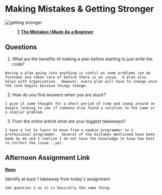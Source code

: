 # Making Mistakes & Getting Stronger

![getting stronger](https://bcw.blob.core.windows.net/public/img/lesson-images/js-bootcamp-logo.jpg)

> **📖 [The Mistakes I Made As a Beginner](https://codeworksacademy.com/fs-student-guide/resources/wk2/06-Coding-Mistakes)**

## Questions

1. What are the benefits of making a plan before starting to just write the code?
````
Having a plan going into anything is useful as some problems can be foreseen and taken care of before there is an issue.  A plan also helps with organization.  However, every plan will have to change once the task begins because things change.
````
2. How do you find answers when you are stuck?
````
I give it some thought for a short period of time and snoop around on Google looking to see if someone else found a solution to the same or a similar problem.
````
3. From the entire article what are your biggest takeaways?
````
I have a lot to learn to move from a newbie programmer to a professional programmer.  Several of the mistakes mentioned have been made by me and I realize I do not have the knowledge to know how best to correct the issue...yet.
````
## Afternoon Assignment Link

**[Repo](https://github.com/coombsab/bcw-partner-boss-fight)**

Identify at least 1 takeaway from today's assignment
````
See question 3 as it is basically the same thing.
````
